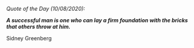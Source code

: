 *Quote of the Day (10/08/2020):*

_**A successful man is one who can lay a firm foundation with the bricks that others throw at him.**_

Sidney Greenberg